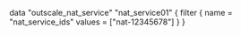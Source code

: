 data "outscale_nat_service" "nat_service01" {
  filter {
    name   = "nat_service_ids"
    values = ["nat-12345678"]
  }
}